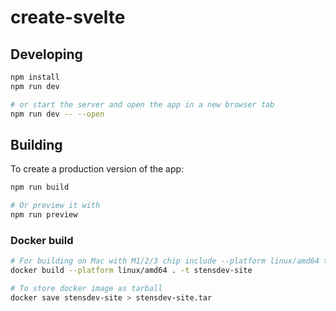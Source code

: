 


# create-svelte



## Developing

```bash
npm install
npm run dev

# or start the server and open the app in a new browser tab
npm run dev -- --open
```

## Building

To create a production version of the app:

```bash
npm run build

# Or preview it with
npm run preview
```

### Docker build

```bash
# For building on Mac with M1/2/3 chip include --platform linux/amd64 to create an amd build
docker build --platform linux/amd64 . -t stensdev-site

# To store docker image as tarball 
docker save stensdev-site > stensdev-site.tar
```

























